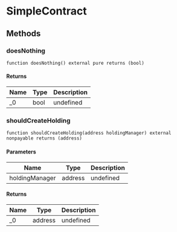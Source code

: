 # SimpleContract









## Methods

### doesNothing

```solidity
function doesNothing() external pure returns (bool)
```






#### Returns

| Name | Type | Description |
|---|---|---|
| _0 | bool | undefined

### shouldCreateHolding

```solidity
function shouldCreateHolding(address holdingManager) external nonpayable returns (address)
```





#### Parameters

| Name | Type | Description |
|---|---|---|
| holdingManager | address | undefined

#### Returns

| Name | Type | Description |
|---|---|---|
| _0 | address | undefined




